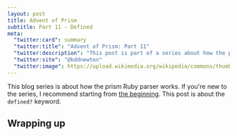 ```yaml
---
layout: post
title: Advent of Prism
subtitle: Part 11 - Defined
meta:
  "twitter:card": summary
  "twitter:title": "Advent of Prism: Part 11"
  "twitter:description": "This post is part of a series about how the prism Ruby parser works."
  "twitter:site": "@kddnewton"
  "twitter:image": https://upload.wikimedia.org/wikipedia/commons/thumb/7/73/Ruby_logo.svg/1200px-Ruby_logo.svg.png
---
```


This blog series is about how the prism Ruby parser works. If you're new to the series, I recommend starting from [the beginning](/2023/11/30/advent-of-prism-part-0). This post is about the `defined?` keyword.

## Wrapping up

